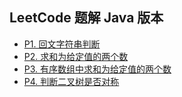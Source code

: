 ## LeetCode 题解 Java 版本

- [P1. 回文字符串判断](./src/ValidPalindrome.java)
- [P2. 求和为给定值的两个数](./src/TwoSum.java)
- [P3. 有序数组中求和为给定值的两个数](./src/TwoSum2.java)
- [P4. 判断二叉树是否对称](./src/SymmetricTree.java)